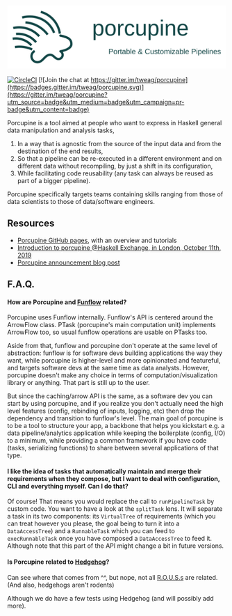 ![logo](porcupine.svg)

[![CircleCI](https://circleci.com/gh/tweag/porcupine/tree/master.svg?style=svg)](https://circleci.com/gh/tweag/porcupine/tree/master)
[![Join the chat at
https://gitter.im/tweag/porcupine](https://badges.gitter.im/tweag/porcupine.svg)](https://gitter.im/tweag/porcupine?utm_source=badge&utm_medium=badge&utm_campaign=pr-badge&utm_content=badge)


Porcupine is a tool aimed at people who want to express in Haskell general data manipulation and analysis tasks,

1. In a way that is agnostic from the source of the input data and from the
destination of the end results,
2. So that a pipeline can be re-executed in a different environment and on
different data without recompiling, by just a shift in its configuration,
3. While facilitating code reusability (any task can always be reused as part
of a bigger pipeline).

Porcupine specifically targets teams containing skills ranging from those of
data scientists to those of data/software engineers.

## Resources

- [Porcupine GitHub pages](https://tweag.github.io/porcupine/), with an overview and tutorials
- [Introduction to porcupine @Haskell Exchange, in London, October 11th, 2019](https://skillsmatter.com/skillscasts/14236-porcupine-flows-your-rows-with-arrows)
- [Porcupine announcement blog post](https://www.tweag.io/posts/2019-10-30-porcupine.html)

## F.A.Q.

#### How are Porcupine and [Funflow](https://github.com/tweag/funflow) related?

Porcupine uses Funflow internally. Funflow's API is centered around the
ArrowFlow class. PTask (porcupine's main computation unit) implements ArrowFlow
too, so usual funflow operations are usable on PTasks too.

Aside from that, funflow and porcupine don't operate at the same level of
abstraction: funflow is for software devs building applications the way they
want, while porcupine is higher-level and more opinionated and featureful, and
targets software devs at the same time as data analysts. However, porcupine
doesn't make any choice in terms of computation/visualization library or
anything. That part is still up to the user.

But since the caching/arrow API is the same, as a software dev you can start by
using porcupine, and if you realize you don't actually need the high level
features (config, rebinding of inputs, logging, etc) then drop the dependency
and transition to funflow's level. The main goal of porcupine is to be a tool to
structure your app, a backbone that helps you kickstart e.g. a data
pipeline/analytics application while keeping the boilerplate (config, I/O) to a
minimum, while providing a common framework if you have code (tasks, serializing
functions) to share between several applications of that type.

#### I like the idea of tasks that automatically maintain and merge their requirements when they compose, but I want to deal with configuration, CLI and everything myself. Can I do that?

Of course! That means you would replace the call to `runPipelineTask` by custom
code. You want to have a look at the `splitTask` lens. It will separate a task
in its two components: its `VirtualTree` of requirements (which you can treat
however you please, the goal being to turn it into a `DataAccessTree`) and a
`RunnableTask` which you can feed to `execRunnableTask` once you have composed a
`DataAccessTree` to feed it. Although note that this part of the API might
change a bit in future versions.

#### Is Porcupine related to [Hedgehog](http://hackage.haskell.org/package/hedgehog)?

Can see where that comes from ^^, but nope, not all
[R.O.U.S.s](http://imoviequotes.com/wp-content/uploads/2014/11/10-02-The-Princess-Bride-quotes.jpg)
are related. (And also, hedgehogs aren't rodents)

Although we do have a few tests using Hedgehog (and will possibly add more).
